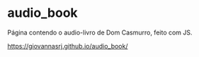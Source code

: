 # audio_book
 Página contendo o audio-livro de Dom Casmurro,  feito com JS.

 https://giovannasrj.github.io/audio_book/
